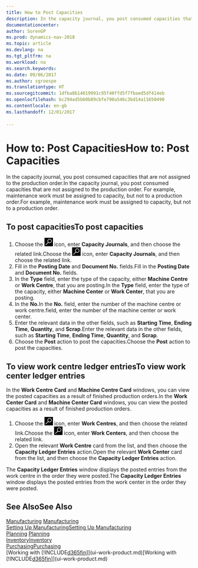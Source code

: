```yaml
---
title: How to Post Capacities
description: In the capacity journal, you post consumed capacities that are not assigned to the production order. For example, maintenance work must be assigned to capacity, but not to a production order.
documentationcenter: 
author: SorenGP
ms.prod: dynamics-nav-2018
ms.topic: article
ms.devlang: na
ms.tgt_pltfrm: na
ms.workload: na
ms.search.keywords: 
ms.date: 09/06/2017
ms.author: sgroespe
ms.translationtype: HT
ms.sourcegitcommit: 1dfba8b14019991c95f40ffd5f7fbaed5df414eb
ms.openlocfilehash: bc294ad5b60b89cbfe790a546c3bd14a11650490
ms.contentlocale: en-gb
ms.lasthandoff: 12/01/2017

---
```

# <a name="how-to-post-capacities"></a><span data-ttu-id="7d1a9-104">How to: Post Capacities</span><span class="sxs-lookup"><span data-stu-id="7d1a9-104">How to: Post Capacities</span></span>
<span data-ttu-id="7d1a9-105">In the capacity journal, you post consumed capacities that are not assigned to the production order.</span><span class="sxs-lookup"><span data-stu-id="7d1a9-105">In the capacity journal, you post consumed capacities that are not assigned to the production order.</span></span> <span data-ttu-id="7d1a9-106">For example, maintenance work must be assigned to capacity, but not to a production order.</span><span class="sxs-lookup"><span data-stu-id="7d1a9-106">For example, maintenance work must be assigned to capacity, but not to a production order.</span></span>  

## <a name="to-post-capacities"></a><span data-ttu-id="7d1a9-107">To post capacities</span><span class="sxs-lookup"><span data-stu-id="7d1a9-107">To post capacities</span></span>  
1.  <span data-ttu-id="7d1a9-108">Choose the ![Search for Page or Report](media/ui-search/search_small.png "Search for Page or Report icon") icon, enter **Capacity Journals**, and then choose the related link.</span><span class="sxs-lookup"><span data-stu-id="7d1a9-108">Choose the ![Search for Page or Report](media/ui-search/search_small.png "Search for Page or Report icon") icon, enter **Capacity Journals**, and then choose the related link.</span></span>  
2.  <span data-ttu-id="7d1a9-109">Fill in the **Posting Date** and **Document No.** fields.</span><span class="sxs-lookup"><span data-stu-id="7d1a9-109">Fill in the **Posting Date** and **Document No.** fields.</span></span>  
3.  <span data-ttu-id="7d1a9-110">In the **Type** field, enter the type of the capacity, either **Machine Centre** or **Work Centre**, that you are posting.</span><span class="sxs-lookup"><span data-stu-id="7d1a9-110">In the **Type** field, enter the type of the capacity, either **Machine Center** or **Work Center**, that you are posting.</span></span>  
4.  <span data-ttu-id="7d1a9-111">In the **No.**</span><span class="sxs-lookup"><span data-stu-id="7d1a9-111">In the **No.**</span></span> <span data-ttu-id="7d1a9-112">field, enter the number of the machine centre or work centre.</span><span class="sxs-lookup"><span data-stu-id="7d1a9-112">field, enter the number of the machine center or work center.</span></span>  
5.  <span data-ttu-id="7d1a9-113">Enter the relevant data in the other fields, such as **Starting Time**, **Ending Time**, **Quantity**, and **Scrap**.</span><span class="sxs-lookup"><span data-stu-id="7d1a9-113">Enter the relevant data in the other fields, such as **Starting Time**, **Ending Time**, **Quantity**, and **Scrap**.</span></span>  
6.  <span data-ttu-id="7d1a9-114">Choose the **Post** action to post the capacities.</span><span class="sxs-lookup"><span data-stu-id="7d1a9-114">Choose the **Post** action to post the capacities.</span></span>  

## <a name="to-view-work-center-ledger-entries"></a><span data-ttu-id="7d1a9-115">To view work centre ledger entries</span><span class="sxs-lookup"><span data-stu-id="7d1a9-115">To view work center ledger entries</span></span>  
<span data-ttu-id="7d1a9-116">In the **Work Centre Card** and **Machine Centre Card** windows, you can view the posted capacities as a result of finished production orders.</span><span class="sxs-lookup"><span data-stu-id="7d1a9-116">In the **Work Center Card** and **Machine Center Card** windows, you can view the posted capacities as a result of finished production orders.</span></span>    
1.  <span data-ttu-id="7d1a9-117">Choose the ![Search for Page or Report](media/ui-search/search_small.png "Search for Page or Report icon") icon, enter **Work Centres**, and then choose the related link.</span><span class="sxs-lookup"><span data-stu-id="7d1a9-117">Choose the ![Search for Page or Report](media/ui-search/search_small.png "Search for Page or Report icon") icon, enter **Work Centers**, and then choose the related link.</span></span>  
2.  <span data-ttu-id="7d1a9-118">Open the relevant **Work Centre** card from the list, and then choose the **Capacity Ledger Entries** action.</span><span class="sxs-lookup"><span data-stu-id="7d1a9-118">Open the relevant **Work Center** card from the list, and then choose the **Capacity Ledger Entries** action.</span></span>  

<span data-ttu-id="7d1a9-119">The **Capacity Ledger Entries** window displays the posted entries from the work centre in the order they were posted.</span><span class="sxs-lookup"><span data-stu-id="7d1a9-119">The **Capacity Ledger Entries** window displays the posted entries from the work center in the order they were posted.</span></span>   

## <a name="see-also"></a><span data-ttu-id="7d1a9-120">See Also</span><span class="sxs-lookup"><span data-stu-id="7d1a9-120">See Also</span></span>  
<span data-ttu-id="7d1a9-121">[Manufacturing](production-manage-manufacturing.md)  </span><span class="sxs-lookup"><span data-stu-id="7d1a9-121">[Manufacturing](production-manage-manufacturing.md)  </span></span>  
[<span data-ttu-id="7d1a9-122">Setting Up Manufacturing</span><span class="sxs-lookup"><span data-stu-id="7d1a9-122">Setting Up Manufacturing</span></span>](production-configure-production-processes.md)  
<span data-ttu-id="7d1a9-123">[Planning](production-planning.md)    </span><span class="sxs-lookup"><span data-stu-id="7d1a9-123">[Planning](production-planning.md)    </span></span>  
[<span data-ttu-id="7d1a9-124">Inventory</span><span class="sxs-lookup"><span data-stu-id="7d1a9-124">Inventory</span></span>](inventory-manage-inventory.md)  
[<span data-ttu-id="7d1a9-125">Purchasing</span><span class="sxs-lookup"><span data-stu-id="7d1a9-125">Purchasing</span></span>](purchasing-manage-purchasing.md)  
<span data-ttu-id="7d1a9-126">[Working with [!INCLUDE[d365fin](includes/d365fin_md.md)]](ui-work-product.md)</span><span class="sxs-lookup"><span data-stu-id="7d1a9-126">[Working with [!INCLUDE[d365fin](includes/d365fin_md.md)]](ui-work-product.md)</span></span>

